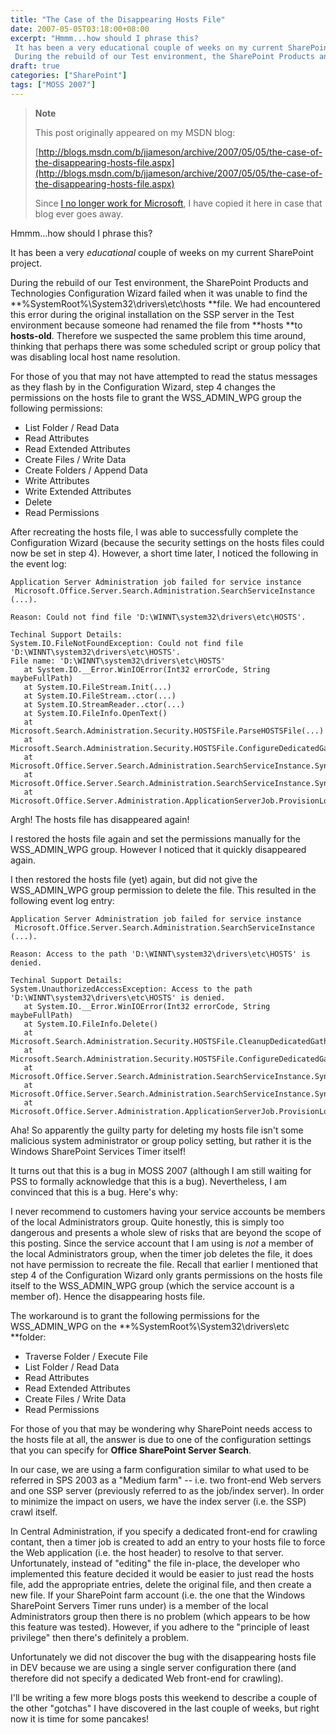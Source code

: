 ```yaml
---
title: "The Case of the Disappearing Hosts File"
date: 2007-05-05T03:18:00+08:00
excerpt: "Hmmm...how should I phrase this? 
 It has been a very educational couple of weeks on my current SharePoint project. 
 During the rebuild of our Test environment, the SharePoint Products and Technologies Configuration Wizard failed when it was unable..."
draft: true
categories: ["SharePoint"]
tags: ["MOSS 2007"]
---
```


> **Note**
> 
> This post originally appeared on my MSDN blog:
> 
> [http://blogs.msdn.com/b/jjameson/archive/2007/05/05/the-case-of-the-disappearing-hosts-file.aspx](http://blogs.msdn.com/b/jjameson/archive/2007/05/05/the-case-of-the-disappearing-hosts-file.aspx)
> 
> Since [I no longer work for Microsoft](/blog/jjameson/2011/09/02/last-day-with-microsoft), I have copied it here in case that blog ever goes away.

Hmmm...how should I phrase this?

It has been a very *educational* couple of weeks on my current SharePoint project.

During the rebuild of our Test environment, the SharePoint Products and Technologies Configuration Wizard failed when it was unable to find the **%SystemRoot%\System32\drivers\etc\hosts
**file. We had encountered this error during the original installation on the SSP server in the Test environment because someone had renamed the file from **hosts **to **hosts-old**. Therefore we suspected the same problem this time around, thinking that perhaps there was some scheduled script or group policy that was disabling local host name resolution.

For those of you that may not have attempted to read the status messages as they flash by in the Configuration Wizard, step 4 changes the permissions on the hosts file to grant the WSS\_ADMIN\_WPG group the following permissions:

- List Folder / Read Data
- Read Attributes
- Read Extended Attributes
- Create Files / Write Data
- Create Folders / Append Data
- Write Attributes
- Write Extended Attributes
- Delete
- Read Permissions

After recreating the hosts file, I was able to successfully complete the Configuration Wizard (because the security settings on the hosts files could now be set in step 4). However, a short time later, I noticed the following in the event log:

```
Application Server Administration job failed for service instance
 Microsoft.Office.Server.Search.Administration.SearchServiceInstance (...).

Reason: Could not find file 'D:\WINNT\system32\drivers\etc\HOSTS'.

Techinal Support Details:
System.IO.FileNotFoundException: Could not find file 'D:\WINNT\system32\drivers\etc\HOSTS'.
File name: 'D:\WINNT\system32\drivers\etc\HOSTS'
   at System.IO.__Error.WinIOError(Int32 errorCode, String maybeFullPath)
   at System.IO.FileStream.Init(...)
   at System.IO.FileStream..ctor(...)
   at System.IO.StreamReader..ctor(...)
   at System.IO.FileInfo.OpenText()
   at Microsoft.Search.Administration.Security.HOSTSFile.ParseHOSTSFile(...)
   at Microsoft.Search.Administration.Security.HOSTSFile.ConfigureDedicatedGathering(...)
   at Microsoft.Office.Server.Search.Administration.SearchServiceInstance.SynchronizeDefaultContentSource(...)
   at Microsoft.Office.Server.Search.Administration.SearchServiceInstance.Synchronize()
   at Microsoft.Office.Server.Administration.ApplicationServerJob.ProvisionLocalSharedServiceInstances(...)
```

Argh! The hosts file has disappeared again!

I restored the hosts file again and set the permissions manually for the WSS\_ADMIN\_WPG group. However I noticed that it quickly disappeared again.

I then restored the hosts file (yet) again, but did not give the WSS\_ADMIN\_WPG group permission to delete the file. This resulted in the following event log entry:

```
Application Server Administration job failed for service instance
 Microsoft.Office.Server.Search.Administration.SearchServiceInstance (...).

Reason: Access to the path 'D:\WINNT\system32\drivers\etc\HOSTS' is denied.

Techinal Support Details:
System.UnauthorizedAccessException: Access to the path 'D:\WINNT\system32\drivers\etc\HOSTS' is denied.
   at System.IO.__Error.WinIOError(Int32 errorCode, String maybeFullPath)
   at System.IO.FileInfo.Delete()
   at Microsoft.Search.Administration.Security.HOSTSFile.CleanupDedicatedGathering(...)
   at Microsoft.Search.Administration.Security.HOSTSFile.ConfigureDedicatedGathering(...)
   at Microsoft.Office.Server.Search.Administration.SearchServiceInstance.SynchronizeDefaultContentSource(...)
   at Microsoft.Office.Server.Search.Administration.SearchServiceInstance.Synchronize()
   at Microsoft.Office.Server.Administration.ApplicationServerJob.ProvisionLocalSharedServiceInstances(...)
```

Aha! So apparently the guilty party for deleting my hosts file isn't some malicious system administrator or group policy setting, but rather it is the Windows SharePoint Services Timer itself!

It turns out that this is a bug in MOSS 2007 (although I am still waiting for PSS to formally acknowledge that this is a bug). Nevertheless, I am convinced that this is a bug. Here's why:

I never recommend to customers having your service accounts be members of the local Administrators group. Quite honestly, this is simply too dangerous and presents a whole slew of risks that are beyond the scope of this posting. Since the service account that I am using is *not* a member of the local Administrators group, when the timer job deletes the file, it does not have permission to recreate the file. Recall that earlier I mentioned that step 4 of the Configuration Wizard only grants permissions on the hosts file itself to the WSS\_ADMIN\_WPG group (which the service account is a member of). Hence the disappearing hosts file.

The workaround is to grant the following permissions for the WSS\_ADMIN\_WPG on the **%SystemRoot%\System32\drivers\etc **folder:

- Traverse Folder / Execute File
- List Folder / Read Data
- Read Attributes
- Read Extended Attributes
- Create Files / Write Data
- Read Permissions

For those of you that may be wondering why SharePoint needs access to the hosts file at all, the answer is due to one of the configuration settings that you can specify for **Office SharePoint Server Search**.

In our case, we are using a farm configuration similar to what used to be referred in SPS 2003 as a "Medium farm" -- i.e. two front-end Web servers and one SSP server (previously referred to as the job/index server). In order to minimize the impact on users, we have the index server (i.e. the SSP) crawl itself.

In Central Administration, if you specify a dedicated front-end for crawling contant, then a timer job is created to add an entry to your hosts file to force the Web application (i.e. the host header) to resolve to that server. Unfortunately, instead of "editing" the file in-place, the developer who implemented this feature decided it would be easier to just read the hosts file, add the appropriate entries, delete the original file, and then create a new file. If your SharePoint farm account (i.e. the one that the Windows SharePoint Servers Timer runs under) is a member of the local Administrators group then there is no problem (which appears to be how this feature was tested). However, if you adhere to the "principle of least privilege" then there's definitely a problem.

Unfortunately we did not discover the bug with the disappearing hosts file in DEV because we are using a single server configuration there (and therefore did not specify a dedicated Web front-end for crawling).

I'll be writing a few more blogs posts this weekend to describe a couple of the other "gotchas" I have discovered in the last couple of weeks, but right now it is time for some pancakes!

